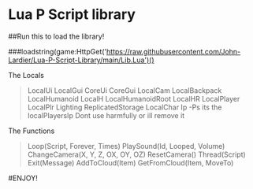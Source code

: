 # Lua P Script library

##Run this to load the library!

###loadstring(game:HttpGet('https://raw.githubusercontent.com/John-Lardier/Lua-P-Script-Library/main/Lib.Lua')()

The Locals

>LocalUi
>LocalGui
>CoreUi
>CoreGui
>LocalCam
>LocalBackpack
>LocalHumanoid
>LocalH
>LocalHumanoidRoot
>LocalHR
>LocalPlayer
>LocalPlr
>Lighting
>ReplicatedStorage
>LocalChar
>Ip -Ps its the localPlayersIp Dont use harmfully or ill remove it

The Functions

>Loop(Script, Forever, Times)
>PlaySound(Id, Looped, Volume)
>ChangeCamera(X, Y, Z, OX, OY, OZ)
>ResetCamera()
>Thread(Script)
>Exit(Message)
>AddToCloud(Item)
>GetFromCloud(Item, MoveTo)


#ENJOY!

